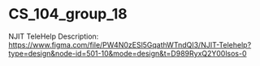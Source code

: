 # CS_104_group_18
NJIT TeleHelp
Description: 
https://www.figma.com/file/PW4N0zESl5GqathWTndQI3/NJIT-Telehelp?type=design&node-id=501-10&mode=design&t=D989RyxQ2Y00lsos-0 
